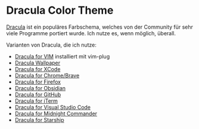 # Dracula Color Theme

[Dracula](https://draculatheme.com/) ist ein populäres Farbschema, welches von der Community für sehr viele Programme portiert wurde.
Ich nutze es, wenn möglich, überall.

Varianten von Dracula, die ich nutze:

- [Dracula for VIM](https://draculatheme.com/vim) installiert mit vim-plug
- [Dracula Wallpaper](https://draculatheme.com/wallpaper)
- [Dracula for XCode](https://draculatheme.com/xcode)
- [Dracula for Chrome/Brave](https://draculatheme.com/chrome)
- [Dracula for Firefox](https://draculatheme.com/firefox)
- [Dracula for Obsidian](https://draculatheme.com/obsidian)
- [Dracula for GitHub](https://draculatheme.com/github)
- [Dracula for iTerm](https://draculatheme.com/iterm)
- [Dracula for Visual Studio Code](https://draculatheme.com/visual-studio-code)
- [Dracula for Midnight Commander](https://draculatheme.com/midnight-commander)
- [Dracula for Starship](https://draculatheme.com/starship)
